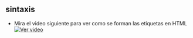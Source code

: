## sintaxis
- Mira el video siguiente para ver como se forman las etiquetas en HTML   
[![Ver video](https://github.com/manviny/SOR/blob/master/assets/video-icon.png?raw=true)](https://mega.nz/file/rN1WGIrC#i8ztS8fL0TzdbtTzpXj1yTUbYGX8_mGVaAGlvu7IsqA)

